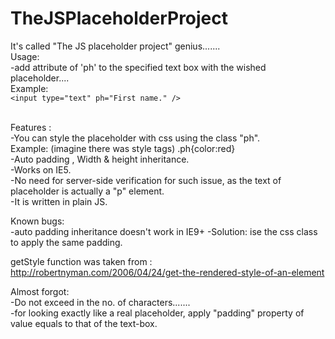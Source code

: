# TheJSPlaceholderProject
It's called "The JS placeholder project" genius.......<br />
Usage:<br />
  -add attribute of 'ph' to the specified text box with the wished placeholder....<br />
Example:<br />
  `<input type="text" ph="First name." />`<br /><br />



Features :<br />
  -You can style the placeholder with css using the class "ph".<br />
    Example: (imagine there was style tags) .ph{color:red}<br />
  -Auto padding , Width & height inheritance.<br />
  -Works on IE5.<br />
  -No need for server-side verification for such issue, as the text of placeholder is actually a "p" element.<br />
  -It is written in plain JS.<br />
  
Known bugs:<br />
  -auto padding inheritance doesn't work in IE9+
  -Solution: ise the css class to apply the same padding.
  
getStyle function was taken from : http://robertnyman.com/2006/04/24/get-the-rendered-style-of-an-element<br />

Almost forgot:<br />
  -Do not exceed in the no. of characters.......<br />
  -for looking exactly like a real placeholder, apply "padding" property of value equals to that of the text-box.
